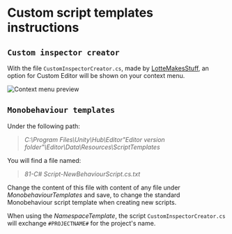 # Custom script templates instructions  

## `Custom inspector creator`  

With the file `CustomInspectorCreator.cs`, made by [LotteMakesStuff](github.com/LotteMakesStuff), 
an option for Custom Editor will be shown on your context menu.  

![Context menu preview](https://gist.githubusercontent.com/LotteMakesStuff/cb63e4e25e5dfdda19a95380e9c03436/raw/426eaa24df0dbddeb2577d761b90f41c77c2fbac/example.png)

## `Monobehaviour templates`

Under the following path:  

> *C:\Program Files\Unity\Hub\Editor\"Editor version folder"\Editor\Data\Resources\ScriptTemplates*  

You will find a file named:  

> *81-C# Script-NewBehaviourScript.cs.txt*

Change the content of this file with content of any file under *MonobehaviourTemplates*
and save, to change the standard Monobehaviour script template when creating new scripts.  

When using the *NamespaceTemplate*, the script `CustomInspectorCreator.cs` will exchange `#PROJECTNAME#` for the project's name.